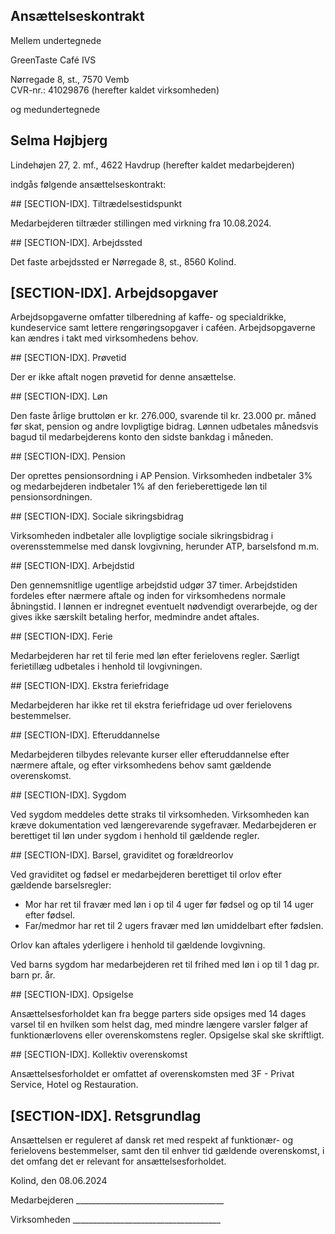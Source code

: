 ## Ansættelseskontrakt

Mellem undertegnede

<company-name>GreenTaste Café IVS</company-name>

Nørregade 8, st., 7570 Vemb  
CVR-nr.: 41029876 (herefter kaldet virksomheden)

og medundertegnede

## Selma Højbjerg

Lindehøjen 27, 2. mf., 4622 Havdrup (herefter kaldet medarbejderen)

indgås følgende ansættelseskontrakt:

<start-date>
## [SECTION-IDX]. Tiltrædelsestidspunkt

Medarbejderen tiltræder stillingen med virkning fra 10.08.2024.
</start-date>

<title>
## [SECTION-IDX]. Stillingsbetegnelse

Medarbejderen varetager funktionen som Barista.
</title>

<location>
## [SECTION-IDX]. Arbejdssted

Det faste arbejdssted er Nørregade 8, st., 8560 Kolind.
</location>

## [SECTION-IDX]. Arbejdsopgaver

Arbejdsopgaverne omfatter tilberedning af kaffe- og specialdrikke, kundeservice samt lettere rengøringsopgaver i caféen. Arbejdsopgaverne kan ændres i takt med virksomhedens behov.

<trial-period>
## [SECTION-IDX]. Prøvetid

Der er ikke aftalt nogen prøvetid for denne ansættelse.
</trial-period>

<salary>
## [SECTION-IDX]. Løn

Den faste årlige bruttoløn er kr. 276.000, svarende til kr. 23.000 pr. måned før skat, pension og andre lovpligtige bidrag. Lønnen udbetales månedsvis bagud til medarbejderens konto den sidste bankdag i måneden.
</salary>

<pension>
## [SECTION-IDX]. Pension

Der oprettes pensionsordning i AP Pension. Virksomheden indbetaler 3% og medarbejderen indbetaler 1% af den ferieberettigede løn til pensionsordningen.
</pension>

<social-security>
## [SECTION-IDX]. Sociale sikringsbidrag

Virksomheden indbetaler alle lovpligtige sociale sikringsbidrag i overensstemmelse med dansk lovgivning, herunder ATP, barselsfond m.m.
</social-security>

<work-time>
## [SECTION-IDX]. Arbejdstid

Den gennemsnitlige ugentlige arbejdstid udgør 37 timer. Arbejdstiden fordeles efter nærmere aftale og inden for virksomhedens normale åbningstid. I lønnen er indregnet eventuelt nødvendigt overarbejde, og der gives ikke særskilt betaling herfor, medmindre andet aftales.
</work-time>

<holiday>
## [SECTION-IDX]. Ferie

Medarbejderen har ret til ferie med løn efter ferielovens regler. Særligt ferietillæg udbetales i henhold til lovgivningen.
</holiday>

<extra-holiday>
## [SECTION-IDX]. Ekstra feriefridage

Medarbejderen har ikke ret til ekstra feriefridage ud over ferielovens bestemmelser.
</extra-holiday>

<training>
## [SECTION-IDX]. Efteruddannelse

Medarbejderen tilbydes relevante kurser eller efteruddannelse efter nærmere aftale, og efter virksomhedens behov samt gældende overenskomst.
</training>

<illness>
## [SECTION-IDX]. Sygdom

Ved sygdom meddeles dette straks til virksomheden. Virksomheden kan kræve dokumentation ved længerevarende sygefravær. Medarbejderen er berettiget til løn under sygdom i henhold til gældende regler.
</illness>

<parental-leave>
## [SECTION-IDX]. Barsel, graviditet og forældreorlov

Ved graviditet og fødsel er medarbejderen berettiget til orlov efter gældende barselsregler:

- Mor har ret til fravær med løn i op til 4 uger før fødsel og op til 14 uger efter fødsel.
- Far/medmor har ret til 2 ugers fravær med løn umiddelbart efter fødslen.

Orlov kan aftales yderligere i henhold til gældende lovgivning.

Ved barns sygdom har medarbejderen ret til frihed med løn i op til 1 dag pr. barn pr. år.
</parental-leave>

<termination>
## [SECTION-IDX]. Opsigelse

Ansættelsesforholdet kan fra begge parters side opsiges med 14 dages varsel til en hvilken som helst dag, med mindre længere varsler følger af funktionærlovens eller overenskomstens regler. Opsigelse skal ske skriftligt.
</termination>

<collective-agreement>
## [SECTION-IDX]. Kollektiv overenskomst

Ansættelsesforholdet er omfattet af overenskomsten med 3F - Privat Service, Hotel og Restauration.
</collective-agreement>

## [SECTION-IDX]. Retsgrundlag

Ansættelsen er reguleret af dansk ret med respekt af funktionær- og ferielovens bestemmelser, samt den til enhver tid gældende overenskomst, i det omfang det er relevant for ansættelsesforholdet.

Kolind, den 08.06.2024

Medarbejderen _____________________________________

Virksomheden _____________________________________